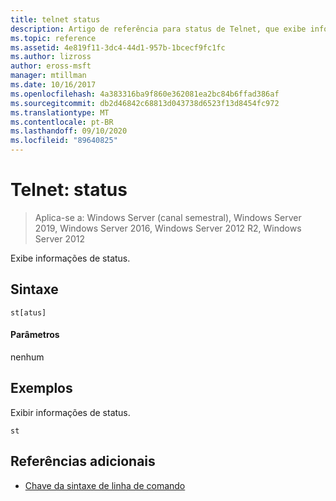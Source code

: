 ```yaml
---
title: telnet status
description: Artigo de referência para status de Telnet, que exibe informações de status.
ms.topic: reference
ms.assetid: 4e819f11-3dc4-44d1-957b-1bcecf9fc1fc
ms.author: lizross
author: eross-msft
manager: mtillman
ms.date: 10/16/2017
ms.openlocfilehash: 4a383316ba9f860e362081ea2bc84b6ffad386af
ms.sourcegitcommit: db2d46842c68813d043738d6523f13d8454fc972
ms.translationtype: MT
ms.contentlocale: pt-BR
ms.lasthandoff: 09/10/2020
ms.locfileid: "89640825"
---
```

# <a name="telnet-status"></a>Telnet: status

> Aplica-se a: Windows Server (canal semestral), Windows Server 2019, Windows Server 2016, Windows Server 2012 R2, Windows Server 2012

Exibe informações de status.

## <a name="syntax"></a>Sintaxe
```
st[atus]
```
#### <a name="parameters"></a>Parâmetros
nenhum
## <a name="examples"></a>Exemplos
Exibir informações de status.
```
st
```
## <a name="additional-references"></a>Referências adicionais
- [Chave da sintaxe de linha de comando](command-line-syntax-key.md)

